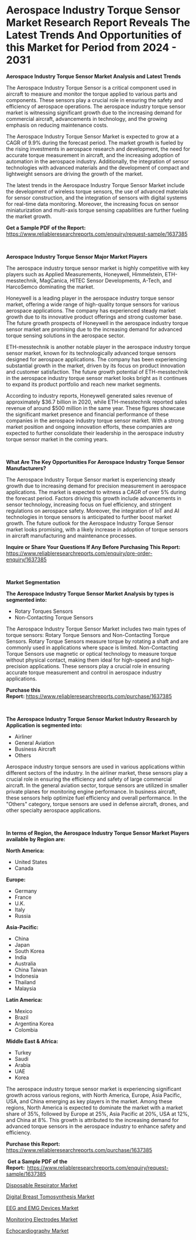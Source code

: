 <p><h1>Aerospace Industry Torque Sensor Market Research Report Reveals The Latest Trends And Opportunities of this Market for Period from 2024 - 2031</h1></p><p><strong>Aerospace Industry Torque Sensor Market Analysis and Latest Trends</strong></p>
<p><p>The Aerospace Industry Torque Sensor is a critical component used in aircraft to measure and monitor the torque applied to various parts and components. These sensors play a crucial role in ensuring the safety and efficiency of aerospace operations. The aerospace industry torque sensor market is witnessing significant growth due to the increasing demand for commercial aircraft, advancements in technology, and the growing emphasis on reducing maintenance costs.</p><p>The Aerospace Industry Torque Sensor Market is expected to grow at a CAGR of 9.9% during the forecast period. The market growth is fueled by the rising investments in aerospace research and development, the need for accurate torque measurement in aircraft, and the increasing adoption of automation in the aerospace industry. Additionally, the integration of sensor technologies with advanced materials and the development of compact and lightweight sensors are driving the growth of the market.</p><p>The latest trends in the Aerospace Industry Torque Sensor Market include the development of wireless torque sensors, the use of advanced materials for sensor construction, and the integration of sensors with digital systems for real-time data monitoring. Moreover, the increasing focus on sensor miniaturization and multi-axis torque sensing capabilities are further fueling the market growth.</p></p>
<p><strong>Get a Sample PDF of the Report:&nbsp;</strong> <a href="https://www.reliableresearchreports.com/enquiry/request-sample/1637385">https://www.reliableresearchreports.com/enquiry/request-sample/1637385</a></p>
<p>&nbsp;</p>
<p><strong>Aerospace Industry Torque Sensor Major Market Players</strong></p>
<p><p>The aerospace industry torque sensor market is highly competitive with key players such as Applied Measurements, Honeywell, Himmelstein, ETH-messtechnik, MagCanica, HITEC Sensor Developments, A-Tech, and HarcoSemco dominating the market. </p><p>Honeywell is a leading player in the aerospace industry torque sensor market, offering a wide range of high-quality torque sensors for various aerospace applications. The company has experienced steady market growth due to its innovative product offerings and strong customer base. The future growth prospects of Honeywell in the aerospace industry torque sensor market are promising due to the increasing demand for advanced torque sensing solutions in the aerospace sector.</p><p>ETH-messtechnik is another notable player in the aerospace industry torque sensor market, known for its technologically advanced torque sensors designed for aerospace applications. The company has been experiencing substantial growth in the market, driven by its focus on product innovation and customer satisfaction. The future growth potential of ETH-messtechnik in the aerospace industry torque sensor market looks bright as it continues to expand its product portfolio and reach new market segments.</p><p>According to industry reports, Honeywell generated sales revenue of approximately $36.7 billion in 2020, while ETH-messtechnik reported sales revenue of around $500 million in the same year. These figures showcase the significant market presence and financial performance of these companies in the aerospace industry torque sensor market. With a strong market position and ongoing innovation efforts, these companies are expected to further consolidate their leadership in the aerospace industry torque sensor market in the coming years.</p></p>
<p>&nbsp;</p>
<p><strong>What Are The Key Opportunities For Aerospace Industry Torque Sensor Manufacturers?</strong></p>
<p><p>The Aerospace Industry Torque Sensor market is experiencing steady growth due to increasing demand for precision measurement in aerospace applications. The market is expected to witness a CAGR of over 5% during the forecast period. Factors driving this growth include advancements in sensor technology, increasing focus on fuel efficiency, and stringent regulations on aerospace safety. Moreover, the integration of IoT and AI technologies in torque sensors is anticipated to further boost market growth. The future outlook for the Aerospace Industry Torque Sensor market looks promising, with a likely increase in adoption of torque sensors in aircraft manufacturing and maintenance processes.</p></p>
<p><strong>Inquire or Share Your Questions If Any Before Purchasing This Report:</strong> <a href="https://www.reliableresearchreports.com/enquiry/pre-order-enquiry/1637385">https://www.reliableresearchreports.com/enquiry/pre-order-enquiry/1637385</a></p>
<p>&nbsp;</p>
<p><strong>Market Segmentation</strong></p>
<p><strong>The Aerospace Industry Torque Sensor Market Analysis by types is segmented into:</strong></p>
<p><ul><li>Rotary Torques Sensors</li><li>Non-Contacting Torque Sensors</li></ul></p>
<p><p>The Aerospace Industry Torque Sensor Market includes two main types of torque sensors: Rotary Torque Sensors and Non-Contacting Torque Sensors. Rotary Torque Sensors measure torque by rotating a shaft and are commonly used in applications where space is limited. Non-Contacting Torque Sensors use magnetic or optical technology to measure torque without physical contact, making them ideal for high-speed and high-precision applications. These sensors play a crucial role in ensuring accurate torque measurement and control in aerospace industry applications.</p></p>
<p><strong>Purchase this Report:&nbsp;</strong><a href="https://www.reliableresearchreports.com/purchase/1637385">https://www.reliableresearchreports.com/purchase/1637385</a></p>
<p>&nbsp;</p>
<p><strong>The Aerospace Industry Torque Sensor Market Industry Research by Application is segmented into:</strong></p>
<p><ul><li>Airliner</li><li>General Aviation</li><li>Business Aircraft</li><li>Others</li></ul></p>
<p><p>Aerospace industry torque sensors are used in various applications within different sectors of the industry. In the airliner market, these sensors play a crucial role in ensuring the efficiency and safety of large commercial aircraft. In the general aviation sector, torque sensors are utilized in smaller private planes for monitoring engine performance. In business aircraft, these sensors help optimize fuel efficiency and overall performance. In the "Others" category, torque sensors are used in defense aircraft, drones, and other specialty aerospace applications.</p></p>
<p>&nbsp;</p>
<p><strong>In terms of Region, the Aerospace Industry Torque Sensor Market Players available by Region are:</strong></p>
<p>
    <p> <strong> North America: </strong>
        <ul>
            <li>United States</li>
            <li>Canada</li>
        </ul>
        </p> 
    <p> <strong> Europe: </strong>
        <ul>
            <li>Germany</li>
            <li>France</li>
            <li>U.K.</li>
            <li>Italy</li>
            <li>Russia</li>
        </ul>
        </p> 
    <p> <strong> Asia-Pacific: </strong>
        <ul>
            <li>China</li>
            <li>Japan</li>
            <li>South Korea</li>
            <li>India</li>
            <li>Australia</li>
            <li>China Taiwan</li>
            <li>Indonesia</li>
            <li>Thailand</li>
            <li>Malaysia</li>
        </ul>
        </p> 
    <p> <strong> Latin America: </strong>
        <ul>
            <li>Mexico</li>
            <li>Brazil</li>
            <li>Argentina Korea</li>
            <li>Colombia</li>
        </ul>
        </p> 
    <p> <strong> Middle East & Africa: </strong>
        <ul>
            <li>Turkey</li>
            <li>Saudi</li>
            <li>Arabia</li>
            <li>UAE</li>
            <li>Korea</li>
        </ul>
    </p>
    </p>
<p><p>The aerospace industry torque sensor market is experiencing significant growth across various regions, with North America, Europe, Asia Pacific, USA, and China emerging as key players in the market. Among these regions, North America is expected to dominate the market with a market share of 35%, followed by Europe at 25%, Asia Pacific at 20%, USA at 12%, and China at 8%. This growth is attributed to the increasing demand for advanced torque sensors in the aerospace industry to enhance safety and efficiency.</p></p>
<p><strong>Purchase this Report: </strong><a href="https://www.reliableresearchreports.com/purchase/1637385">https://www.reliableresearchreports.com/purchase/1637385</a></p>
<p>&nbsp;<strong>Get a Sample PDF of the Report:&nbsp;&nbsp;</strong><a href="https://www.reliableresearchreports.com/enquiry/request-sample/1637385">https://www.reliableresearchreports.com/enquiry/request-sample/1637385</a></p>
<p><strong></strong></p>
<p><p><a href="https://medium.com/p/255a3f7ce3d0/edit">Disposable Respirator Market</a></p><p><a href="https://medium.com/p/4b4250aeb410/edit">Digital Breast Tomosynthesis Market</a></p><p><a href="https://medium.com/p/0b25933457d0/edit">EEG and EMG Devices Market</a></p><p><a href="https://medium.com/p/5960c6232312/edit">Monitoring Electrodes Market</a></p><p><a href="https://medium.com/p/c566164fc095/edit">Echocardiography Market</a></p></p>